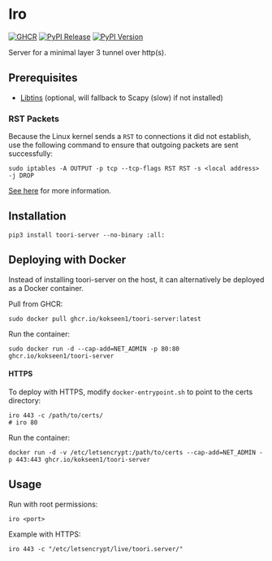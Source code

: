 # Iro 

[![GHCR](https://github.com/kokseen1/toori-server/actions/workflows/ghcr.yml/badge.svg)](https://github.com/kokseen1/toori-server/actions/workflows/ghcr.yml)
[![PyPI Release](https://github.com/kokseen1/toori-server/actions/workflows/release.yml/badge.svg)](https://github.com/kokseen1/toori-server/actions/workflows/release.yml)
[![PyPI Version](https://img.shields.io/pypi/v/toori-server.svg)](https://pypi.python.org/pypi/toori-server/)

Server for a minimal layer 3 tunnel over http(s).

## Prerequisites

- [Libtins](http://libtins.github.io/download/) (optional, will fallback to Scapy (slow) if not installed)

### RST Packets

Because the Linux kernel sends a `RST` to connections it did not establish, use the following command to ensure that outgoing packets are sent successfully:

```shell
sudo iptables -A OUTPUT -p tcp --tcp-flags RST RST -s <local address> -j DROP
```

[See here](https://stackoverflow.com/questions/9058052/unwanted-rst-tcp-packet-with-scapy) for more information.

## Installation

```shell
pip3 install toori-server --no-binary :all:
```

## Deploying with Docker

Instead of installing toori-server on the host, it can alternatively be deployed as a Docker container.

Pull from GHCR:

```shell
sudo docker pull ghcr.io/kokseen1/toori-server:latest
```

Run the container:

```shell
sudo docker run -d --cap-add=NET_ADMIN -p 80:80 ghcr.io/kokseen1/toori-server
```

#### HTTPS

To deploy with HTTPS, modify `docker-entrypoint.sh` to point to the certs directory:

```shell
iro 443 -c /path/to/certs/
# iro 80
```

Run the container:

```shell
docker run -d -v /etc/letsencrypt:/path/to/certs --cap-add=NET_ADMIN -p 443:443 ghcr.io/kokseen1/toori-server
```

## Usage

Run with root permissions:

```shell
iro <port>
```

Example with HTTPS:

```shell
iro 443 -c "/etc/letsencrypt/live/toori.server/"
```


